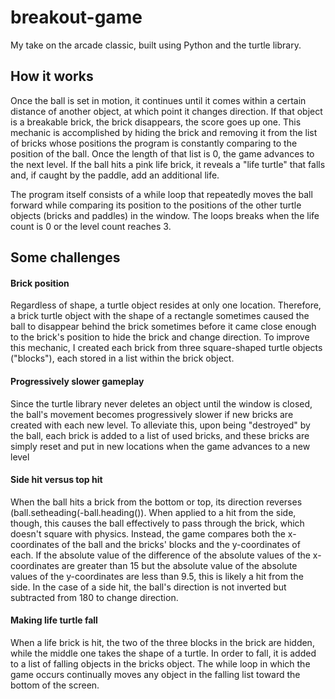 # breakout-game
My take on the arcade classic, built using Python and the turtle library.

<h2>How it works</h2>
<p>Once the ball is set in motion, it continues until it comes within a certain distance of another object, at which point it changes direction. If that object is a breakable brick, the brick disappears, the score goes up one. This mechanic is accomplished by hiding the brick and removing it from the list of bricks whose positions the program is constantly comparing to the position of the ball. Once the length of that list is 0, the game advances to the next level. If the ball hits a pink life brick, it reveals a "life turtle" that falls and, if caught by the paddle, add an additional life.</p>
<p>The program itself consists of a while loop that repeatedly moves the ball forward while comparing its position to the positions of the other turtle objects (bricks and paddles) in the window. The loops breaks when the life count is 0 or the level count reaches 3.</p>
<h2>Some challenges</h2>
<h4>Brick position</h4>
<p>Regardless of shape, a turtle object resides at only one location. Therefore, a brick turtle object with the shape of a rectangle sometimes caused the ball to disappear behind the brick sometimes before it came close enough to the brick's position to hide the brick and change direction. To improve this mechanic, I created each brick from three square-shaped turtle objects ("blocks"), each stored in a list within the brick object.</p>
<h4>Progressively slower gameplay</h4>
<p>Since the turtle library never deletes an object until the window is closed, the ball's movement becomes progressively slower if new bricks are created with each new level. To alleviate this, upon being "destroyed" by the ball, each brick is added to a list of used bricks, and these bricks are simply reset and put in new locations when the game advances to a new level</p>
<h4>Side hit versus top hit</h4>
<p>When the ball hits a brick from the bottom or top, its direction reverses (ball.setheading(-ball.heading()). When applied to a hit from the side, though, this causes the ball effectively to pass through the brick, which doesn't square with physics. Instead, the game compares both the x-coordinates of the ball and the bricks' blocks and the y-coordinates of each. If the absolute value of the difference of the absolute values of the x-coordinates are greater than 15 but the absolute value of the absolute values of the y-coordinates are less than 9.5, this is likely a hit from the side. In the case of a side hit, the ball's direction is not inverted but subtracted from 180 to change direction.</p>
<h4>Making life turtle fall</h4>
<p>When a life brick is hit, the two of the three blocks in the brick are hidden, while the middle one takes the shape of a turtle. In order to fall, it is added to a list of falling objects in the bricks object. The while loop in which the game occurs continually moves any object in the falling list toward the bottom of the screen.</p>
